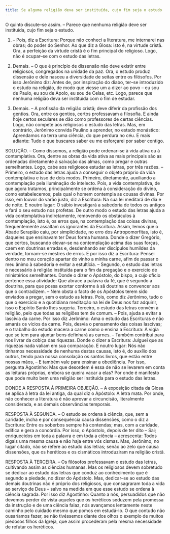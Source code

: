 ```yaml
---
title: Se alguma religião deva ser instituída, cujo fim seja o estudo
---
```


O quinto discute–se assim. – Parece que nenhuma religião deve ser instituída, cujo fim seja o estudo.  

1. – Pois, diz a Escritura: Porque não conheci a literatura, me internarei nas obras; do poder do Senhor. Ao que diz a Glosa: isto é, na virtude cristã. Ora, a perfeição da virtude cristã é o fim principal do religioso. Logo, não é ocupar–se com o estudo das letras.  

2. Demais. – O que é princípio de dissensão não deve existir entre religiosos, congregados na unidade da paz. Ora, o estudo produz dissensão e dele nasceu a diversidade de seitas entre os filósofos. Por isso Jerônimo diz: Antes de, por inspiração do diabo, ter–se introduzido o estudo na religião, de modo que viesse um a dizer ao povo – eu sou de Paulo, eu sou de Apolo, eu sou de Celas, etc. Logo, parece que nenhuma religião deva ser instituída com o fim de estudar.  

3. Demais. – A profissão da religião cristã; deve diferir da profissão dos gentios. Ora, entre os gentios, certos professavam a filosofia. E ainda hoje certos seculares se dão como professores de certas ciências. Logo, não compete aos religiosos o estudo das letras. Mas, em contrário, Jerônimo convida Paulino a aprender, no estado monástico: Aprendamos na terra uma ciência, do que perdura no céu. E mais adiante: Tudo o que buscares saber eu me esforçarei por saber contigo.  

SOLUÇÃO. – Como dissemos, a religião pode ordenar–se à vida ativa ou à contemplativa. Ora, dentre as obras da vida ativa as mais principais são as ordenadas diretamente à salvação das almas, como pregar e outras semelhantes. Logo, cabe aos religiosos estudar as letras, por três razões. – Primeiro, o estudo das letras ajuda a conseguir o objeto próprio da vida contemplativa e isso de dois modos. Primeiro, diretamente, auxiliando a contemplação pela iluminação do intelecto. Pois, a vida contemplativa, de que agora tratamos, principalmente se ordena à consideração do divino, como estabelecemos; pela qual o homem contempla as cousas divinas. Por isso, em louvor do varão justo, diz a Escritura: Na sua lei meditará de dia e de noite. E noutro lugar: O sábio investigará a sabedoria de todos os antigos e fará o seu estudo nos profetas. De outro modo o estudo das letras ajuda a vida contemplativa indiretamente, removendo os obstáculos à contemplação, isto é, os erros que, na contemplação das coisas divinas, frequentemente assaltam os ignorantes da Escritura. Assim, lemos que o Abade Serapião caiu, por simplicidade, no erro dos Antropomorfitas, isto é, daqueles que ensinavam ter Deus forma humana. Donde o dizer Gregório, que certos, buscando elevar–se na contemplação acima das suas forças, caem em doutrinas erradas e, desdenhando ser discípulos humildes da verdade, tornam–se mestres de erros. E por isso diz a Escritura: Pensei dentro no meu coração apartar do vinho a minha carne, afim de passar o meu ânimo à sabedoria e evitar a estultícia. – Segundo, o estudo das letras é necessário à religião instituída para o fim da pregação e o exercício de ministérios semelhantes. Donde o dizer o Apóstolo, do bispo, a cujo ofício pertence essa atividade: Que abrace a palavra da fé, que é segundo a doutrina, para que possa exortar conforme à sã doutrina e convencer aos que o contradizem. – Nem obsta o facto de os Apóstolos terem sido enviados a pregar, sem o estudo as letras. Pois, como diz Jerônimo, tudo o que o exercício e a quotidiana meditação na lei de Deus nos faz adquirir, isso o Espírito Santo lhes sugeria.  Terceiro, o estudo das letras convém à religião, pelo que todas as religiões tem de comum. – Pois, ajuda a evitar a lascívia da carne. Por isso diz Jerônimo: Ama o estudo das Escrituras e não amarás os vícios da carne. Pois, desvia o pensamento das coisas lascivas; e o trabalho do estudo macera a carne como o ensina a Escritura: A vigia que se tem para ajuntar bens definhará as carnes. – Também contribui para nos livrar da cobiça das riquezas. Donde o dizer a Escritura: Julguei que as riquezas nada valiam em sua comparação. E noutro lugar: Nós não tínhamos necessidade de nenhuma destas causas, isto é, do auxílio dos outros, tendo para nossa consolação os santos livros, que estão entre nossas mãos, – E também vale para ensinar a obediência. Por isso, pergunta Agostinho: Mas que desordem é essa de não se levarem em conta as leituras próprias, embora se queira vacar a elas? Por onde é manifesto que pode muito bem uma religião ser instituída para o estudo das letras.  

DONDE A RESPOSTA À PRIMEIRA OBJEÇÃO. – A exposição citada da Glosa se aplica à letra da lei antiga, da qual diz o Apóstolo: A letra mata. Por onde, não conhecer a literatura é não aprovar a circuncisão, literalmente considerada, e as demais observâncias temporais.  

RESPOSTA À SEGUNDA. – O estudo se ordena à ciência, que, sem a caridade, incha e por consequência causa dissensões, como o diz a Escritura: Entre os soberbos sempre há contendas; mas, com a caridade, edifica e gera a concórdia. Por isso, o Apóstolo, depois de ter dito – Sai; enriquecidos em toda a palavra e em toda a ciência – acrescenta: Todos digais uma mesma causa e não haja entre vós cismas. Mas, Jerônimo, no lugar citado, não se refere ao estudo das letras; senão ao zelo que causa dissensões, que os heréticos e os cismáticos introduziram na religião cristã. 

RESPOSTA À TERCEIRA. – Os filósofos professavam o estudo das letras, cultivando assim as ciências humanas. Mas os religiosos devem sobretudo se dedicar ao estudo das letras que conduz ao conhecimento que é segundo a piedade, no dizer do Apóstolo. Mas, dedicar–se ao estudo das demais doutrinas não é próprio dos religiosos, que consagraram toda a vida ao serviço de Deus – salvo na medida em que esse estudo se ordena à ciência sagrada. Por isso diz Agostinho: Quanto a nós, persuadidos que não devemos perder de vista aqueles que os heréticos seduzem pela promessa da instrução e de uma ciência falaz, nós avançamos lentamente neste caminho pelo cuidado mesmo que pomos em estudá–lo. O que contudo não ousaríamos fazer, se não tivéssemos diante dos olhos o exemplo de muitos piedosos filhos da Igreja, que assim procederam pela mesma necessidade de refutar os heréticos.